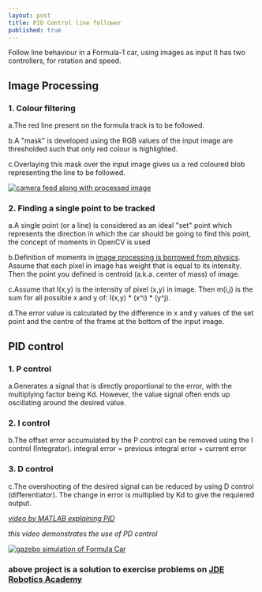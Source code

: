 ```yaml
---
layout: post
title: PID Control line follower
published: true
---
```


Follow line behaviour in a Formula-1 car, using images as input
It has two controllers, for rotation and speed.

## Image Processing
### 1. Colour filtering

a.The red line present on the formula track is to be followed.


b.A "mask" is developed using the RGB values of the input image are thresholded such that only red colour is highlighted.


c.Overlaying this mask over the input image gives us a red coloured blob representing the line to be followed.

[![camera feed along with processed image](https://yt-embed.herokuapp.com/embed?v=4kmUJu2Xqlg)](https://www.youtube.com/watch?v=4kmUJu2Xqlg "camera feed along with processed image")

### 2. Finding a single point to be tracked

a.A single point (or a line) is considered as an ideal "set" point which represents the direction in which the car should be going to find this point, the concept of moments in OpenCV is used


b.Definition of moments in [image processing is borrowed from physics](https://stackoverflow.com/questions/22470902/understanding-moments-function-in-opencv). Assume that each pixel in image has weight that is equal to its intensity. Then the point you defined is centroid (a.k.a. center of mass) of image.


c.Assume that I(x,y) is the intensity of pixel (x,y) in image. Then m(i,j) is the sum for all possible x and y of: I(x,y) * (x^i) * (y^j).


d.The error value is calculated by the difference in x and y values of the set point and the centre of the frame at the bottom of the input image.



## PID control
### 1. P control

a.Generates a signal that is directly proportional to the error, with the multiplying factor being Kd. However, the value signal often ends up oscillating around the desired value.
	
### 2. I control
b.The offset error accumulated by the P control can be removed using the I control (Integrator).
    			integral error = previous integral error + current error
                
### 3. D control
c.The overshooting of the desired signal can be reduced by using D control (differentiator). The change in error is multiplied by Kd to give the requiered output.
 
 
 
[_video by MATLAB explaining PID_](https://www.youtube.com/watch?v=wkfEZmsQqiA)
 
 
_this video demonstrates the use of PD control_


[![gazebo simulation of Formula Car](https://yt-embed.herokuapp.com/embed?v=PHs2H54jiRc)](https://www.youtube.com/watch?v=PHs2H54jiRc "gazebo simulation of Formula Car")


### **above project is a solution to exercise problems on [JDE Robotics Academy](http://jderobot.github.io/RoboticsAcademy/)**